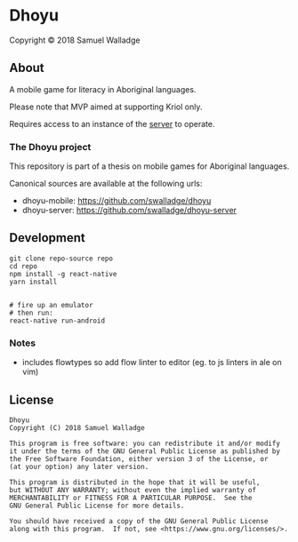 
# Dhoyu

Copyright © 2018 Samuel Walladge


## About

A mobile game for literacy in Aboriginal languages.

Please note that MVP aimed at supporting Kriol only.

Requires access to an instance of the [server](https://github.com/swalladge/dhoyu-server) to
operate.


### The Dhoyu project

This repository is part of a thesis on mobile games for Aboriginal languages.

Canonical sources are available at the following urls:

- dhoyu-mobile: <https://github.com/swalladge/dhoyu>
- dhoyu-server: <https://github.com/swalladge/dhoyu-server>


## Development

```
git clone repo-source repo
cd repo
npm install -g react-native
yarn install


# fire up an emulator
# then run:
react-native run-android
```

### Notes

- includes flowtypes so add flow linter to editor (eg. to js linters in ale on
  vim)


## License


    Dhoyu
    Copyright (C) 2018 Samuel Walladge

    This program is free software: you can redistribute it and/or modify
    it under the terms of the GNU General Public License as published by
    the Free Software Foundation, either version 3 of the License, or
    (at your option) any later version.

    This program is distributed in the hope that it will be useful,
    but WITHOUT ANY WARRANTY; without even the implied warranty of
    MERCHANTABILITY or FITNESS FOR A PARTICULAR PURPOSE.  See the
    GNU General Public License for more details.

    You should have received a copy of the GNU General Public License
    along with this program.  If not, see <https://www.gnu.org/licenses/>.
